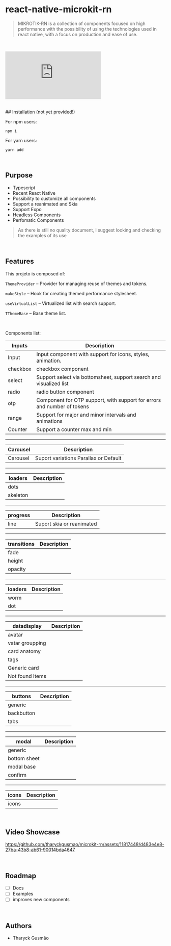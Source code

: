 # react-native-microkit-rn

> MIKROTIK-RN is a collection of components focused on high performance with the possibility of using the technologies used in react native, with a focus on production and ease of use.

<br/>

![alt text](https://files.fm/thumb_show.php?i=xh3f2dqux)

<br/>
## Installation (not yet provided!)

For npm users:

```
npm i 
```

For yarn users:

```
yarn add 
```

<br/>

## Purpose

- Typescript
- Recent React Native
- Possibility to customize all components
- Support a reanimated and Skia
- Support Expo
- Headless Components
- Perfomatic Components

> As there is still no quality document, I suggest looking and checking the examples of its use

<br/>

## Features

This projeto is composed of:
<br/>

`ThemeProvider` – Provider for managing reuse of themes and tokens.

`makeStyle` – Hook for creating themed performance stylesheet.

`useVirtualList` – Virtualized list with search support.

`TThemeBase` – Base theme list.

<br/>

Components list:

| Inputs   | Description                                                             |
| -------- | ----------------------------------------------------------------------- |
| Input    | Input component with support for icons, styles, animation.              |
| checkbox | checkbox component                                                      |
| select   | Support select via bottomsheet, support search and visualized list      |
| radio    | radio button component                                                  |
| otp      | Component for OTP support, with support for errors and number of tokens |
| range    | Support for major and minor intervals and animations                    |
| Counter  | Support a counter max and min                                           |

---

| Carousel | Description                           |
| -------- | ------------------------------------- |
| Carousel | Suport variations Parallax or Default |

---

| loaders  | Description |
| -------- | ----------- |
| dots     |             |
| skeleton |             |

---

| progress | Description               |
| -------- | ------------------------- |
| line     | Suport skia or reanimated |

---

| transitions | Description |
| ----------- | ----------- |
| fade        |             |
| height      |             |
| opacity     |             |

---

| loaders | Description |
| ------- | ----------- |
| worm    |             |
| dot     |             |

---

| datadisplay     | Description |
| --------------- | ----------- |
| avatar          |             |
| vatar groupping |             |
| card anatomy    |             |
| tags            |             |
| Generic card    |             |
| Not found Items |             |

---

| buttons    | Description |
| ---------- | ----------- |
| generic    |             |
| backbutton |             |
| tabs       |             |

---

| modal        | Description |
| ------------ | ----------- |
| generic      |             |
| bottom sheet |             |
| modal base   |             |
| confirm      |             |

---

| icons | Description |
| ----- | ----------- |
| icons |             |

<br/>

## Video Showcase


https://github.com/tharyckgusmao/microkit-rn/assets/11817448/d483e4e8-27ba-43b8-ab61-90014bda4647


<br/>

## Roadmap

- [ ] Docs
- [ ] Examples
- [ ] improves new components

<br/>

## Authors

- Tharyck Gusmão
